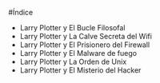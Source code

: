 #Índice

* Larry Plotter y El Bucle Filosofal
* Larry Plotter y La Calve Secreta del Wifi
* Larry Plotter y El Prisionero del Firewall
* Larry Plotter y El Malware de fuego
* Larry Plotter y La Orden de Unix
* Larry Plotter y El Misterio del Hacker